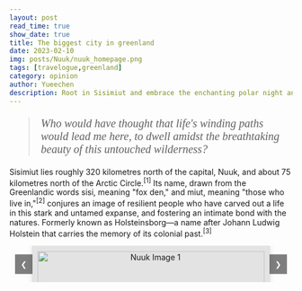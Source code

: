 ```yaml
---
layout: post
read_time: true
show_date: true
title: The biggest city in greenland
date: 2023-02-10
img: posts/Nuuk/nuuk_homepage.png
tags: [travelogue,greenland]
category: opinion
author: Yueechen
description: Root in Sisimiut and embrace the enchanting polar night and day, bask in the ethereal glow of the northern lights.
---
```

<blockquote style="font-family: 'Times New Roman', Times, serif; font-style: italic; font-size: 20px;">
Who would have thought that life's winding paths would lead me here, to dwell amidst the breathtaking beauty of this untouched wilderness?
</blockquote>

<p>Sisimiut lies roughly 320 kilometres north of the capital, Nuuk, and about 75 kilometres north of the Arctic Circle.<sup><a href="https://archive.org/details/greenlandarcticl0000etai/page/8/mode/2up" style="text-decoration: none;">[1]</a></sup> Its name, drawn from the Greenlandic words sisi, meaning "fox den," and miut, meaning "those who live in,"<sup><a href="https://ordbog.gl/2018-kal-eng/#e14271" style="text-decoration: none;">[2]</a></sup> conjures an image of resilient people who have carved out a life in this stark and untamed expanse, and fostering an intimate bond with the natures. Formerly known as Holsteinsborg—a name after Johann Ludwig Holstein that carries the memory of its colonial past.<sup><a href="https://da.wikipedia.org/wiki/Sisimiut" style="text-decoration: none;">[3]</a></sup></p>

<div style="text-align: center;">
  <div class="carousel" style="position: relative; width: 100%; margin: 0 auto; overflow: hidden;">
    <div class="carousel-inner" style="display: flex; transition: transform 0.5s ease;">
      <!-- 图片 1 -->
      <div class="carousel-item" style="min-width: 100%; box-sizing: border-box;">
        <div style="display: block; width: 80%; padding: 10px; background-color: rgba(0, 0, 0, 0.1); box-shadow: 0 0 10px rgba(0, 0, 0, 0.1); margin: 0 auto;">
          <img src="./assets/img/posts/Nuuk/nuuk2.png" alt="Nuuk Image 1" style="display: block; width: 100%; height: auto;">
          <p style="text-align: center; margin: 10px 0 0 0;"><small>Nuuk Image 1 Description</small></p>
        </div>
      </div>
      <!-- 图片 2 -->
      <div class="carousel-item" style="min-width: 100%; box-sizing: border-box;">
        <div style="display: block; width: 80%; padding: 10px; background-color: rgba(0, 0, 0, 0.1); box-shadow: 0 0 10px rgba(0, 0, 0, 0.1); margin: 0 auto;">
          <img src="./assets/img/posts/Nuuk/nuuk4.png" alt="Nuuk Image 2" style="display: block; width: 100%; height: auto;">
          <p style="text-align: center; margin: 10px 0 0 0;"><small>Nuuk Image 2 Description</small></p>
        </div>
      </div>
      <!-- 图片 3 -->
      <div class="carousel-item" style="min-width: 100%; box-sizing: border-box;">
        <div style="display: block; width: 80%; padding: 10px; background-color: rgba(0, 0, 0, 0.1); box-shadow: 0 0 10px rgba(0, 0, 0, 0.1); margin: 0 auto;">
          <img src="./assets/img/posts/Nuuk/nuuk5.png" alt="Nuuk Image 3" style="display: block; width: 100%; height: auto;">
          <p style="text-align: center; margin: 10px 0 0 0;"><small>Nuuk Image 3 Description</small></p>
        </div>
      </div>
    </div>
    <!-- 翻页按钮 -->
    <button class="carousel-control-prev" onclick="prevSlide()" style="position: absolute; top: 50%; left: 10px; transform: translateY(-50%); background: rgba(0, 0, 0, 0.5); color: white; border: none; padding: 10px; cursor: pointer;">&#10094;</button>
    <button class="carousel-control-next" onclick="nextSlide()" style="position: absolute; top: 50%; right: 10px; transform: translateY(-50%); background: rgba(0, 0, 0, 0.5); color: white; border: none; padding: 10px; cursor: pointer;">&#10095;</button>
  </div>
</div>

<script>
  let currentIndex = 0;
  let startX = 0;
  let isDragging = false;

  const carouselInner = document.querySelector('.carousel-inner');

  // 轮播逻辑
  function showSlide(index) {
    const totalItems = document.querySelectorAll('.carousel-item').length;
    if (index >= totalItems) currentIndex = 0;
    if (index < 0) currentIndex = totalItems - 1;
    carouselInner.style.transform = `translateX(-${currentIndex * 100}%)`;
  }

  function nextSlide() {
    currentIndex++;
    showSlide(currentIndex);
  }

  function prevSlide() {
    currentIndex--;
    showSlide(currentIndex);
  }

  // 拖动功能（鼠标设备）
  carouselInner.addEventListener('mousedown', (e) => {
    startX = e.clientX;
    isDragging = true;
  });

  carouselInner.addEventListener('mousemove', (e) => {
    if (!isDragging) return;
    const currentX = e.clientX;
    const diffX = startX - currentX;
    if (Math.abs(diffX) > 50) {
      if (diffX > 0) {
        nextSlide();
      } else {
        prevSlide();
      }
      isDragging = false;
    }
  });

  carouselInner.addEventListener('mouseup', () => {
    isDragging = false;
  });

  carouselInner.addEventListener('mouseleave', () => {
    isDragging = false;
  });
</script>

<!-- 仅在图片上禁用右键菜单 -->
<script>
  document.querySelectorAll('img').forEach(img => {
    img.addEventListener('contextmenu', function (e) {
      e.preventDefault(); // 阻止默认右键菜单
    });
  });
</script>

